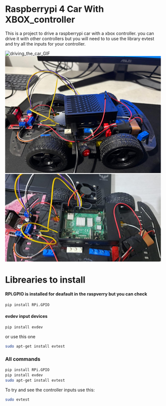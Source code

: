 # Raspberrypi 4 Car With XBOX_controller

This is a project to drive a raspberrypi car with a xbox controller. you can drive it with other controllers but you will need to to use the library evtest and try all the inputs for your controller.

![driving_the_car_GIF](imgs/controller.gif)
![close_case](imgs/close.jpeg)
![open_case](imgs/open.jpeg)

# Librearies to install 

#### RPi.GPIO is installed for deafault in the raspverry but you can check
```bash
pip install RPi.GPIO

```
#### evdev input devices

```bash
pip install evdev
```
or use this one
```bash
sudo apt-get install evtest
```

### All commands
```bash
pip install RPi.GPIO
pip install evdev
sudo apt-get install evtest
```

To try and see the controller inputs use this:
```bash
sudo evtest
```